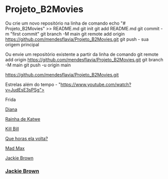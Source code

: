# Projeto_B2Movies
 Ou crie um novo repositório na linha de comando
echo "# Projeto_B2Movies" >> README.md 
git init 
git add README.md 
git commit -m "first commit" 
git branch -M main 
git remote add origin https://github.com/mendesflavia/Projeto_B2Movies.git
 git push - sua origem principal


 Ou envie um repositório existente a partir da linha de comando
git remote add origin https://github.com/mendesflavia/Projeto_B2Movies.git
git branch -M main 
git push -u origin main

https://github.com/mendesflavia/Projeto_B2Movies.git

Estrelas além do tempo -  "https://www.youtube.com/watch?v=JudEsE3sPSg">
<p>Frida</p>
                    <a target="_blank" href="https://www.youtube.com/watch?v=uOUzQYqba4Y">
<p>Diana</p>
                    <a target="_blank" href="https://www.youtube.com/watch?v=JoH2-fSgbSE">

<p>Rainha de Katwe</p>
                    <a target="_blank" href="https://www.youtube.com/watch?v=LgBOmczxnTc">

<p>Kill Bill</p>
                    <a target="_blank" href="https://www.youtube.com/watch?v=7kSuas6mRpk">

 <p>Que horas ela volta?</p>
                    <a target="_blank" href="https://www.youtube.com/watch?v=Dffs46VCJ_g">
<p>Mad Max</p>
                    <a target="_blank" href="https://www.youtube.com/watch?v=NH5TpcVaqCQ">
<p>Jackie Brown</p>
                    <a target="_blank" href="https://www.youtube.com/watch?v=HlAECQzTkfY">

<h3>Jackie Brown</h3>
                    <a href="https://www.youtube.com/watch?v=HlAECQzTkfY">